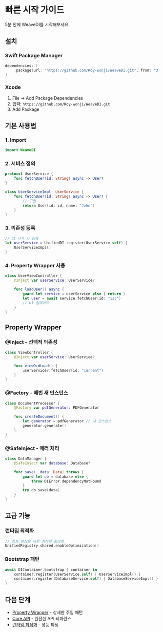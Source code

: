# 빠른 시작 가이드

5분 안에 WeaveDI를 시작해보세요.

## 설치

### Swift Package Manager

```swift
dependencies: [
    .package(url: "https://github.com/Roy-wonji/WeaveDI.git", from: "3.2.0")
]
```

### Xcode

1. File → Add Package Dependencies
2. 입력: `https://github.com/Roy-wonji/WeaveDI.git`
3. Add Package

## 기본 사용법

### 1. Import

```swift
import WeaveDI
```

### 2. 서비스 정의

```swift
protocol UserService {
    func fetchUser(id: String) async -> User?
}

class UserServiceImpl: UserService {
    func fetchUser(id: String) async -> User? {
        // 구현
        return User(id: id, name: "John")
    }
}
```

### 3. 의존성 등록

```swift
// 앱 시작 시 등록
let userService = UnifiedDI.register(UserService.self) {
    UserServiceImpl()
}
```

### 4. Property Wrapper 사용

```swift
class UserViewController {
    @Inject var userService: UserService?

    func loadUser() async {
        guard let service = userService else { return }
        let user = await service.fetchUser(id: "123")
        // UI 업데이트
    }
}
```

## Property Wrapper

### @Inject - 선택적 의존성

```swift
class ViewController {
    @Inject var userService: UserService?

    func viewDidLoad() {
        userService?.fetchUser(id: "current")
    }
}
```

### @Factory - 매번 새 인스턴스

```swift
class DocumentProcessor {
    @Factory var pdfGenerator: PDFGenerator

    func createDocument() {
        let generator = pdfGenerator // 새 인스턴스
        generator.generate()
    }
}
```

### @SafeInject - 에러 처리

```swift
class DataManager {
    @SafeInject var database: Database?

    func save(_ data: Data) throws {
        guard let db = database else {
            throw DIError.dependencyNotFound
        }
        try db.save(data)
    }
}
```

## 고급 기능

### 런타임 최적화

```swift
// 성능 향상을 위한 최적화 활성화
UnifiedRegistry.shared.enableOptimization()
```

### Bootstrap 패턴

```swift
await DIContainer.bootstrap { container in
    container.register(UserService.self) { UserServiceImpl() }
    container.register(DatabaseService.self) { DatabaseServiceImpl() }
}
```

## 다음 단계

- [Property Wrapper](/ko/guide/property-wrappers) - 상세한 주입 패턴
- [Core API](/ko/api/core-apis) - 완전한 API 레퍼런스
- [런타임 최적화](/ko/guide/runtime-optimization) - 성능 튜닝